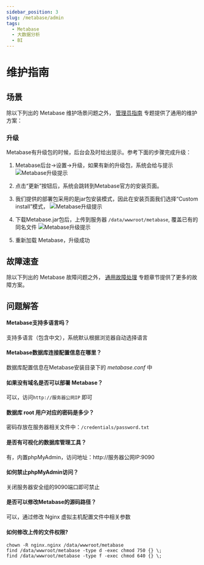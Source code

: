 ```yaml
---
sidebar_position: 3
slug: /metabase/admin
tags:
  - Metabase
  - 大数据分析
  - BI
---
```


# 维护指南

## 场景

除以下列出的 Metabase 维护场景问题之外， [管理员指南](../administrator) 专题提供了通用的维护方案：

### 升级

Metabase有升级包的时候，后台会及时给出提示。参考下面的步骤完成升级：

1. Metabase后台->设置->升级，如果有新的升级包，系统会给与提示
![Metabase升级提示](https://libs.websoft9.com/Websoft9/DocsPicture/zh/metabase/metabase-updatereminder-websoft9.png)

2. 点击“更新”按钮后，系统会跳转到Metabase官方的安装页面。
3. 我们提供的部署包采用的是jar包安装模式，因此在安装页面我们选择“Custom install”模式，
![Metabase升级提示](https://libs.websoft9.com/Websoft9/DocsPicture/zh/metabase/metabase-updatedl-websoft9.png)

3. 下载Metabase.jar包后，上传到服务器 `/data/wwwroot/metabase`, 覆盖已有的同名文件
![Metabase升级提示](https://libs.websoft9.com/Websoft9/DocsPicture/zh/metabase/metabase-updatereplace-websoft9.png)

4. 重新加载 Metabase，升级成功

## 故障速查

除以下列出的 Metabase 故障问题之外， [通用故障处理](../troubleshooting) 专题章节提供了更多的故障方案。

## 问题解答

#### Metabase支持多语言吗？

支持多语言（包含中文），系统默认根据浏览器自动选择语言 

#### Metabase数据库连接配置信息在哪里？

数据库配置信息在Metabase安装目录下的 *metabase.conf* 中

#### 如果没有域名是否可以部署 Metabase？

可以，访问`http://服务器公网IP` 即可

#### 数据库 root 用户对应的密码是多少？

密码存放在服务器相关文件中：`/credentials/password.txt`

#### 是否有可视化的数据库管理工具？

有，内置phpMyAdmin，访问地址：http://服务器公网IP:9090

#### 如何禁止phpMyAdmin访问？

关闭服务器安全组的9090端口即可禁止

#### 是否可以修改Metabase的源码路径？

可以，通过修改 Nginx 虚拟主机配置文件中相关参数

#### 如何修改上传的文件权限?

```shell
chown -R nginx.nginx /data/wwwroot/metabase
find /data/wwwroot/metabase -type d -exec chmod 750 {} \;
find /data/wwwroot/metabase -type f -exec chmod 640 {} \;
```
